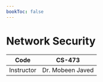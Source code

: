 ```yaml
---
bookToc: false
---
```


# Network Security
| Code       | CS-473           |
| ---------- | ---------------- |
| Instructor | Dr. Mobeen Javed |
